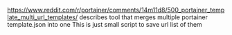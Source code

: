 https://www.reddit.com/r/portainer/comments/14m11d8/500_portainer_template_multi_url_templates/ describes tool that merges multiple portainer template.json into one
This is just small script to save url list of them 

